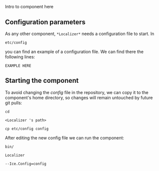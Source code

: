 ```
```
#
``` Localizer
```
Intro to component here


## Configuration parameters
As any other component,
``` *Localizer* ```
needs a configuration file to start. In

    etc/config

you can find an example of a configuration file. We can find there the following lines:

    EXAMPLE HERE


## Starting the component
To avoid changing the *config* file in the repository, we can copy it to the component's home directory, so changes will remain untouched by future git pulls:

    cd

``` <Localizer 's path> ```

    cp etc/config config

After editing the new config file we can run the component:

    bin/

```Localizer ```

    --Ice.Config=config
